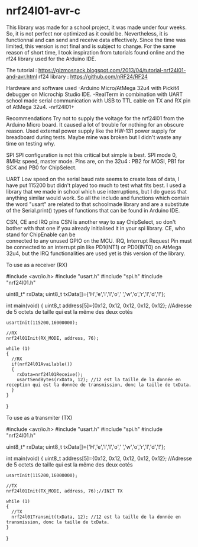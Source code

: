 # nrf24l01-avr-c
This library was made for a school project, it was made under four weeks. So, it is not perfect nor optimized as it could be. Nevertheless, it is functionnal and can send and receive data effectively. Since the time was limited, this version is not final and is subject to change. For the same reason of short time, I took inspiration from tutorials found online and the rf24 library used for the Arduino IDE.

The tutorial : https://gizmosnack.blogspot.com/2013/04/tutorial-nrf24l01-and-avr.html
rf24 library : https://github.com/nRF24/RF24

Hardware and software used 
  -Arduino Micro/AtMega 32u4 with Pickit4 debugger on Microchip Studio IDE.
  -RealTerm in combination with UART school made serial communication with USB to TTL cable on TX and RX pin of AtMega 32u4.
  -nrf24l01+

Recommendations
  Try not to supply the voltage for the nrf24l01 from the Arduino Micro board. It caused a lot of trouble for nothing for an obscure reason.
  Used external power supply like the HW-131 power supply for breadboard during tests. Maybe mine was broken but I didn't waste any time on testing 
  why.

SPI
  SPI configuration is not this critical but simple is best. SPI mode 0, 8MHz speed, master mode.
  Pins are, on the 32u4 : PB2 for MOSI, PB1 for SCK and PB0 for ChipSelect.

UART
  Low speed on the serial baud rate seems to create loss of data, I have put 115200 but didn't played too much to test what fits best.
  I used a library that we made in school which use interruptions, but I do guess that anything similar would work. So all the include and functions which contain
  the word "usart" are related to that schoolmade library and are a substitute of the Serial.print() types of functions that can be found in Arduino IDE.

CSN, CE and IRQ pins
  CSN is another way to say ChipSelect, so don't bother with that one if you already initialised it in your spi library. CE, who stand for ChipEnable can be       
  connected to any unused GPIO on the MCU. IRQ, Interrupt Request Pin must be connected to an interrupt pin like PD1(INT1) or PD0(INT0) on AtMega 32u4, but 
  the IRQ functionalities are used yet is this version of the library.

To use as a receiver (RX) 

  #include <avr/io.h>
  #include "usart.h"
  #include "spi.h"
  #include "nrf24l01.h"
  
  uint8_t* rxData;
  uint8_t txData[]={'H','e','l','l','o',' ','w','o','r','l','d','!'};
  		
  int main(void)
  {
  	uint8_t address[5]={0x12, 0x12, 0x12, 0x12, 0x12};	//Adresse de 5 octets de taille qui est la même des deux cotés
  
  	usartInit(115200,16000000);
  	
  	//RX
  	nrf24l01Init(RX_MODE, address, 76);
   
    while (1) 
    {  
      //RX
      if(nrf24l01Available())
      {
        rxData=nrf24l01Receive();
        usartSendBytes(rxData, 12); //12 est la taille de la donnée en reception qui est la donnée de transmission, donc la taille de txData.
      }
    }
  }

To use as a transmiter (TX)

  #include <avr/io.h>
  #include "usart.h"
  #include "spi.h"
  #include "nrf24l01.h"
  
  uint8_t* rxData;
  uint8_t txData[]={'H','e','l','l','o',' ','w','o','r','l','d','!'};
  		
  int main(void)
  {
  	uint8_t address[5]={0x12, 0x12, 0x12, 0x12, 0x12};	//Adresse de 5 octets de taille qui est la même des deux cotés
  
  	usartInit(115200,16000000);

  	//TX
  	nrf24l01Init(TX_MODE, address, 76);//INIT TX
  					 		
    while (1) 
    {
      //TX
      nrf24l01Transmit(txData, 12); //12 est la taille de la donnée en transmission, donc la taille de txData.
    }
  }
